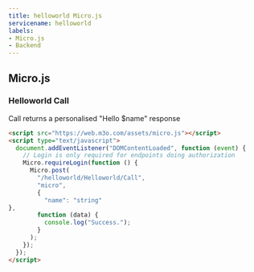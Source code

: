 ```yaml
---
title: helloworld Micro.js
servicename: helloworld
labels: 
- Micro.js
- Backend
---
```


## Micro.js


### Helloworld Call
<!-- We use the request body description here as endpoint descriptions are not
being lifted correctly from the proto by the openapi spec generator -->
Call returns a personalised "Hello $name" response
```html
<script src="https://web.m3o.com/assets/micro.js"></script>
<script type="text/javascript">
  document.addEventListener("DOMContentLoaded", function (event) {
    // Login is only required for endpoints doing authorization
    Micro.requireLogin(function () {
      Micro.post(
        "/helloworld/Helloworld/Call",
        "micro",
        {
          "name": "string"
},
        function (data) {
          console.log("Success.");
        }
      );
    });
  });
</script>
```


